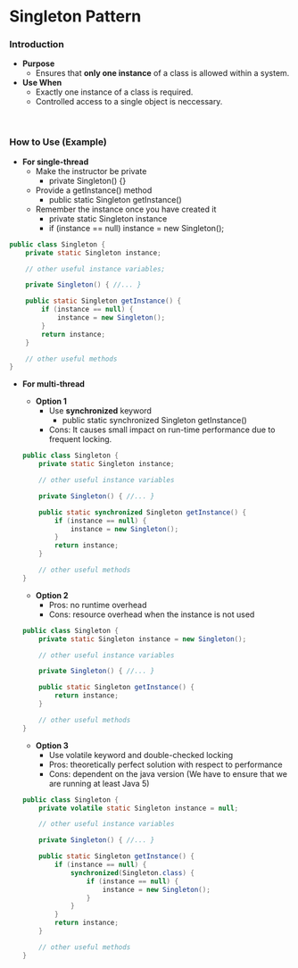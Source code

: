# Singleton Pattern

### Introduction
- **Purpose**
  - Ensures that **only one instance** of a class is allowed within a system.
- **Use When**
  - Exactly one instance of a class is required.
  - Controlled access to a single object is neccessary.

<br>

### How to Use (Example)
- **For single-thread**
  - Make the instructor be private
    - private Singleton() {}
  - Provide a getInstance() method
    - public static Singleton getInstance()
  - Remember the instance once you have created it
    - private static Singleton instance
    - if (instance == null) instance = new Singleton();
```java
public class Singleton {
    private static Singleton instance;

    // other useful instance variables;

    private Singleton() { //... }

    public static Singleton getInstance() {
        if (instance == null) {
            instance = new Singleton();
        }
        return instance;
    }

    // other useful methods
}
```

- **For multi-thread**
  - **Option 1**
    - Use **synchronized** keyword
      - public static synchronized Singleton getInstance()
    - Cons: It causes small impact on run-time performance due to frequent locking.
  ```java
  public class Singleton {
      private static Singleton instance;

      // other useful instance variables

      private Singleton() { //... }

      public static synchronized Singleton getInstance() {
          if (instance == null) {
              instance = new Singleton();
          }
          return instance;
      }

      // other useful methods
  }
  ```
  
  - **Option 2**
    - Pros: no runtime overhead
    - Cons: resource overhead when the instance is not used
  ```java
  public class Singleton {
      private static Singleton instance = new Singleton();

      // other useful instance variables

      private Singleton() { //... }

      public static Singleton getInstance() {
          return instance;
      }

      // other useful methods
  }
  ```
  
  - **Option 3**
    - Use volatile keyword and double-checked locking
    - Pros: theoretically perfect solution with respect to performance
    - Cons: dependent on the java version (We have to ensure that we are running at least Java 5)
  ```java
  public class Singleton {
      private volatile static Singleton instance = null;

      // other useful instance variables

      private Singleton() { //... }

      public static Singleton getInstance() {
          if (instance == null) {
              synchronized(Singleton.class) {
                  if (instance == null) {
                      instance = new Singleton();
                  }
              }
          }
          return instance;
      }

      // other useful methods
  }
  ```
